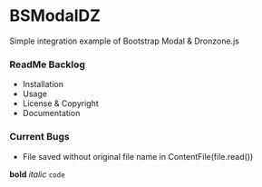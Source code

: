 # BSModalDZ
Simple integration example of Bootstrap Modal &amp; Dronzone.js

### ReadMe Backlog
- Installation
- Usage
- License & Copyright
- Documentation

### Current Bugs
- File saved without original file name in ContentFile(file.read())

**bold**
_italic_
`code`
